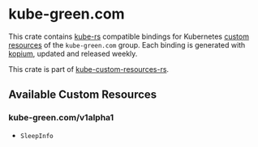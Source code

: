 <!--
SPDX-FileCopyrightText: The kube-custom-resources-rs Authors
SPDX-License-Identifier: 0BSD
 -->

# kube-green.com

This crate contains [kube-rs](https://kube.rs/) compatible bindings for Kubernetes [custom resources](https://kubernetes.io/docs/tasks/extend-kubernetes/custom-resources/custom-resource-definitions/) of the `kube-green.com` group. Each binding is generated with [kopium](https://github.com/kube-rs/kopium), updated and released weekly.

This crate is part of [kube-custom-resources-rs](https://github.com/metio/kube-custom-resources-rs).

## Available Custom Resources

### kube-green.com/v1alpha1
- `SleepInfo`
